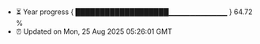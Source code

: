 - ⏳ Year progress { ███████████████████▁▁▁▁▁▁▁▁▁▁▁ } 64.72 %
- ⏰ Updated on Mon, 25 Aug 2025 05:26:01 GMT

